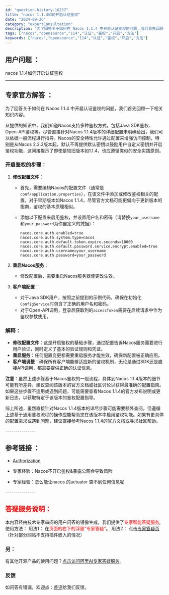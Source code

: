 ```yaml
---
id: "question-history-16257"
title: "nacos 1.1.4如何开启认证鉴权"
date: "2024-09-26"
category: "expertConsultation"
description: "为了回答关于如何在 Nacos 1.1.4 中开启认证鉴权的问题，我们首先回顾一下相关知识内容。从提供的知识中，我们知道Nacos支持多种鉴权方式，包括Java SDK鉴权、Open-API鉴权等。尽管直接针对Nacos 1.1.4版本的详细配置未明确给出，我们可以依据一般流程进行指导。Nacos的"
tags: ["nacos","opensource","114","认证","鉴权","开启","方法"]
keywords: ["nacos","opensource","114","认证","鉴权","开启","方法"]
---
```


## 用户问题 ： 
 nacos 1.1.4如何开启认证鉴权  

---------------
## 专家官方解答 ：

为了回答关于如何在 Nacos 1.1.4 中开启认证鉴权的问题，我们首先回顾一下相关知识内容。

从提供的知识中，我们知道Nacos支持多种鉴权方式，包括Java SDK鉴权、Open-API鉴权等。尽管直接针对Nacos 1.1.4版本的详细配置未明确给出，我们可以依据一般流程进行指导。Nacos的安全特性允许通过配置来增强访问控制，特别是从Nacos 2.2.3版本起，默认不再提供默认密钥以鼓励用户自定义密钥并开启鉴权功能，这间接提示了即使是较旧版本如1.1.4，也应遵循类似的安全实践原则。

### 开启鉴权的步骤：

1. **修改配置文件**：
   - 首先，需要编辑Nacos的配置文件（通常是`conf/application.properties`），在该文件中添加或修改鉴权相关的配置。对于早期版本如Nacos 1.1.4，尽管官方文档可能更偏向于更新版本的指南，鉴权的基本原理相似。
   
   - 添加以下配置来启用鉴权，并设置用户名和密码（请替换`your_username`和`your_password`为你自定义的凭据）：
     ```
     nacos.core.auth.enabled=true
     nacos.core.auth.system.type=nacos
     nacos.core.auth.default.token.expire.seconds=18000
     nacos.core.auth.default.password.service.encrypt.enabled=true
     nacos.core.auth.username=your_username
     nacos.core.auth.password=your_password
     ```

2. **重启Nacos服务**：
   - 修改配置后，需要重启Nacos服务器使更改生效。

3. **客户端配置**：
   - 对于Java SDK用户，按照之前提到的示例代码，确保在初始化`ConfigService`时包含了正确的用户名和密码。
   - 对于Open-API调用，登录后获取到的`accessToken`需要在后续请求中作为鉴权参数使用。

### 解释：

- **修改配置文件**：这是开启鉴权的基础步骤，通过配置告诉Nacos服务需要进行用户验证，同时定义了基本的验证规则和凭证。
- **重启服务**：任何配置变更都需要重启服务才能生效，确保新配置被正确应用。
- **客户端调整**：确保所有客户端能够适应新的鉴权机制，无论是通过SDK还是直接API调用，都需要提供正确的认证信息。

**注意**：虽然上述步骤基于Nacos鉴权的一般流程，具体到Nacos 1.1.4版本的细节可能有所差异，建议查阅该版本的官方文档或社区讨论以获得最准确的配置指南。如果这些步骤不适用或遇到问题，可能需要查看Nacos 1.1.4的官方发布说明或更新日志，以获取特定于该版本的鉴权配置指导。

综上所述，虽然直接针对Nacos 1.1.4版本的详尽步骤可能需要额外查阅，但遵循上述基于通用鉴权流程的操作应能帮助您在该版本中启用鉴权功能。如果有更具体的配置需求或遇到问题，建议直接参考Nacos 1.1.4的官方文档或寻求社区帮助。


<font color="#949494">---------------</font> 


## 参考链接 ：

* [Authorization](https://nacos.io/docs/latest/guide/user/auth)
 
 * 专家经验：Nacos不开启鉴权&暴露公网会导致风险 
 
 * 专家经验：怎么能让nacos 的actuator 查不到任何信息呢 


 <font color="#949494">---------------</font> 
 


## <font color="#FF0000">答疑服务说明：</font> 

本内容经由技术专家审阅的用户问答的镜像生成，我们提供了<font color="#FF0000">专家智能答疑服务</font>,使用方法：
用法1： 在<font color="#FF0000">页面的右下的浮窗”专家答疑“</font>。
用法2： 点击[专家答疑页](https://answer.opensource.alibaba.com/docs/intro)（针对部分网站不支持插件嵌入的情况）
### 另：


有其他开源产品的使用问题？[点击访问阿里AI专家答疑服务](https://answer.opensource.alibaba.com/docs/intro)。
### 反馈
如问答有错漏，欢迎点：[差评](https://ai.nacos.io/user/feedbackByEnhancerGradePOJOID?enhancerGradePOJOId=16265)给我们反馈。
